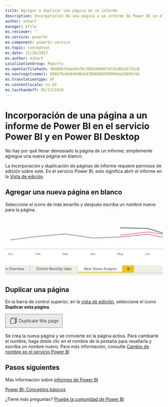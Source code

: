 ```yaml
---
title: Agregar o duplicar una página en un informe
description: Incorporación de una página a un informe de Power BI en el servicio Power BI y en Power BI Desktop
author: mihart
manager: kfile
ms.reviewer: ''
ms.service: powerbi
ms.component: powerbi-service
ms.topic: conceptual
ms.date: 12/20/2017
ms.author: mihart
LocalizationGroup: Reports
ms.openlocfilehash: 48980bf4ded44f9c383b38606747d14b5a5725c8
ms.sourcegitcommit: 998b79c0dd46d0e5439888b83999945ed1809c94
ms.translationtype: HT
ms.contentlocale: es-ES
ms.lasthandoff: 05/17/2018
---
```

# <a name="add-a-page-to-a-power-bi-report-in-power-bi-service-and-power-bi-desktop"></a>Incorporación de una página a un informe de Power BI en el servicio Power BI y en Power BI Desktop
No hay por qué llenar demasiado la página de un informe; simplemente agregue una nueva página en blanco. 

La incorporación y duplicación de páginas de informe requiere permisos de edición sobre este. En el servicio Power BI, esto significa abrir el informe en la [Vista de edición](service-reading-view-and-editing-view.md). 

## <a name="add-a-new-blank-page"></a>Agregar una nueva página en blanco
Seleccione el icono de más amarillo y después escriba un nombre nuevo para la página.  

![](media/power-bi-report-add-page/reorderpages2.gif)

## <a name="duplicate-a-page"></a>Duplicar una página
En la barra de control superior, en la [vista de edición](service-interact-with-a-report-in-editing-view.md), seleccione el icono **Duplicar esta página**.

![](media/power-bi-report-add-page/pbi_duplicate.png)

Se crea la nueva página y se convierte en la página activa. Para cambiarle el nombre, haga doble clic en el nombre de la pestaña para resaltarla y escriba un nombre nuevo.  Para más información, consulte [Cambio de nombre en el servicio Power BI](service-rename.md)

## <a name="next-steps"></a>Pasos siguientes
Más información sobre [informes de Power BI](service-reports.md)

[Power BI: Conceptos básicos](service-basic-concepts.md)

¿Tiene más preguntas? [Pruebe la comunidad de Power BI](http://community.powerbi.com/)

